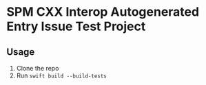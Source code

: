 # SPM CXX Interop Autogenerated Entry Issue Test Project

## Usage
1. Clone the repo
2. Run `swift build --build-tests`